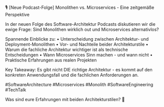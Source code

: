 🎙 [Neue Podcast-Folge] Monolithen vs. Microservices - Eine zeitgemäße Perspektive

In der neuen Folge des Software-Architektur Podcasts diskutieren wir die ewige Frage: Sind Monolithen wirklich out und Microservices alternativlos?

Spannende Einblicke zu:
• Unterscheidung zwischen Architektur- und Deployment-Monolithen
• Vor- und Nachteile beider Architekturstile
• Warum die fachliche Architektur wichtiger ist als technische Entscheidungen
• Wann Microservices Sinn machen - und wann nicht
• Praktische Erfahrungen aus realen Projekten

Key Takeaway: Es gibt nicht DIE richtige Architektur - es kommt auf den konkreten Anwendungsfall und die fachlichen Anforderungen an. 

#SoftwareArchitecture #Microservices #Monolith #SoftwareEngineering #TechTalk

Was sind eure Erfahrungen mit beiden Architekturstilen? 🤔